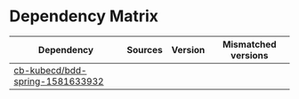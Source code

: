 # Dependency Matrix

Dependency | Sources | Version | Mismatched versions
---------- | ------- | ------- | -------------------
[cb-kubecd/bdd-spring-1581633932](https://github.com/cb-kubecd/bdd-spring-1581633932.git) |  | []() | 

